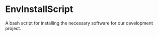 # EnvInstallScript
A bash script for installing the necessary software for our development project.
